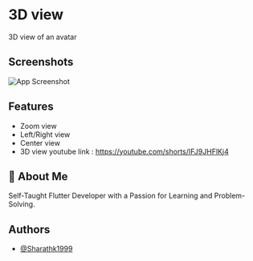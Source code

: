 
# 3D view

3D view of an avatar


## Screenshots

![App Screenshot](https://blogger.googleusercontent.com/img/b/R29vZ2xl/AVvXsEiBcjsbv7XjuwfC0aZCgzaQYbo0tipN1hDm1sJX6dHGEVf9qQJ-gAWAI4WnQFYGSKVJoHvCPIcxY_HespFtlCI24QfE-w1WyLNU1K-65s67665ZyX9HcopwmtMVkP1mCJP9lhAzzGFx_puEuJc4nBppyVhVfc7binwdI6JrI-FZLg3e_8dEHuy30TIw0wgG/s1280/Untitled%20design%20(2).png)


## Features

- Zoom view
- Left/Right view
- Center view
- 3D view
youtube link : https://youtube.com/shorts/IFJ9JHFlKj4



## 🚀 About Me
Self-Taught Flutter Developer with a Passion for Learning and Problem-Solving.


## Authors

- [@Sharathk1999](https://github.com/Sharathk1999)

